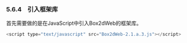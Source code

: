 ### 5.6.4　引入框架库

首先需要做的是在JavaScript中引入Box2dWeb的框架库。

```javascript
<script type="text/javascript" src="Box2dWeb-2.1.a.3.js"></script>
```

